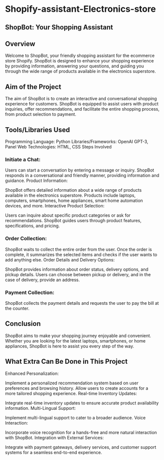 # Shopify-assistant-Electronics-store

## ShopBot: Your Shopping Assistant

## Overview
Welcome to ShopBot, your friendly shopping assistant for the ecommerce store Shopify. ShopBot is designed to enhance your shopping experience by providing information, answering your questions, and guiding you through the wide range of products available in the electronics superstore.

## Aim of the Project
The aim of ShopBot is to create an interactive and conversational shopping experience for customers. ShopBot is equipped to assist users with product inquiries, offer recommendations, and facilitate the entire shopping process, from product selection to payment.

## Tools/Libraries Used
Programming Language: Python
Libraries/Frameworks: OpenAI GPT-3, Panel
Web Technologies: HTML, CSS
Steps Involved
### Initiate a Chat:

Users can start a conversation by entering a message or inquiry.
ShopBot responds in a conversational and friendly manner, providing information and guidance.
Product Information:

ShopBot offers detailed information about a wide range of products available in the electronics superstore.
Products include laptops, computers, smartphones, home appliances, smart home automation devices, and more.
Interactive Product Selection:

Users can inquire about specific product categories or ask for recommendations.
ShopBot guides users through product features, specifications, and pricing.
### Order Collection:

ShopBot waits to collect the entire order from the user.
Once the order is complete, it summarizes the selected items and checks if the user wants to add anything else.
Order Details and Delivery Options:

ShopBot provides information about order status, delivery options, and pickup details.
Users can choose between pickup or delivery, and in the case of delivery, provide an address.
### Payment Collection:

ShopBot collects the payment details and requests the user to pay the bill at the counter.

## Conclusion
ShopBot aims to make your shopping journey enjoyable and convenient. Whether you are looking for the latest laptops, smartphones, or home appliances, ShopBot is here to assist you every step of the way.

## What Extra Can Be Done in This Project
Enhanced Personalization:

Implement a personalized recommendation system based on user preferences and browsing history.
Allow users to create accounts for a more tailored shopping experience.
Real-time Inventory Updates:

Integrate real-time inventory updates to ensure accurate product availability information.
Multi-Lingual Support:

Implement multi-lingual support to cater to a broader audience.
Voice Interaction:

Incorporate voice recognition for a hands-free and more natural interaction with ShopBot.
Integration with External Services:

Integrate with payment gateways, delivery services, and customer support systems for a seamless end-to-end experience.
